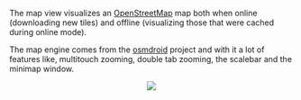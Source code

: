 The map view visualizes an [OpenStreetMap](http://www.openstreetmap.org/) map both when online (downloading new tiles) and offline (visualizing those that were cached during online mode).

The map engine comes from the [osmdroid](http://code.google.com/p/osmdroid/) project and with it a lot of features like, multitouch zooming, double tab zooming, the scalebar and the minimap window.

<p align='center'><img src='http://wiki.geopaparazzi.googlecode.com/git/images2/14_map_view.png' /></p>